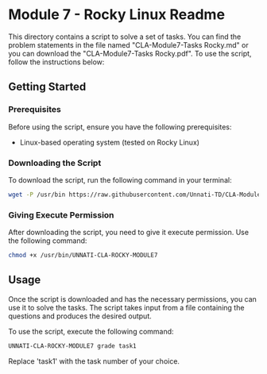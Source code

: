 # Module 7 - Rocky Linux Readme

This directory contains a script to solve a set of tasks. You can find the problem statements in the file named "CLA-Module7-Tasks Rocky.md" or you can download the "CLA-Module7-Tasks Rocky.pdf". To use the script, follow the instructions below:

## Getting Started

### Prerequisites

Before using the script, ensure you have the following prerequisites:

- Linux-based operating system (tested on Rocky Linux)

### Downloading the Script

To download the script, run the following command in your terminal:

```bash
wget -P /usr/bin https://raw.githubusercontent.com/Unnati-TD/CLA-Modules/main/Module7/Rocky_Linux/UNNATI-CLA-ROCKY-MODULE7
```

### Giving Execute Permission

After downloading the script, you need to give it execute permission. Use the following command:

```bash
chmod +x /usr/bin/UNNATI-CLA-ROCKY-MODULE7
```

## Usage

Once the script is downloaded and has the necessary permissions, you can use it to solve the tasks. The script takes input from a file containing the questions and produces the desired output.

To use the script, execute the following command:

```bash
UNNATI-CLA-ROCKY-MODULE7 grade task1
```

Replace 'task1' with the task number of your choice.


